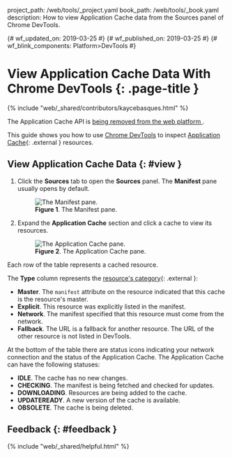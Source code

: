 project_path: /web/tools/_project.yaml
book_path: /web/tools/_book.yaml
description: How to view Application Cache data from the Sources panel of Chrome DevTools.

{# wf_updated_on: 2019-03-25 #}
{# wf_published_on: 2019-03-25 #}
{# wf_blink_components: Platform>DevTools #}

# View Application Cache Data With Chrome DevTools {: .page-title }

{% include "web/_shared/contributors/kaycebasques.html" %}

<aside class="warning">
  The Application Cache API is 
  <a href="https://html.spec.whatwg.org/multipage/offline.html#offline">
    being removed from the web platform
  </a>.
</aside>

[MDN]: https://developer.mozilla.org/en-US/docs/Web/API/Window/applicationCache

This guide shows you how to use [Chrome DevTools](/web/tools/chrome-devtools) to inspect
[Application Cache][MDN]{: .external } resources.

## View Application Cache Data {: #view }

1. Click the **Sources** tab to open the **Sources** panel. The **Manifest** pane usually opens
   by default.

     <figure>
       <img src="/web/tools/chrome-devtools/storage/imgs/manifest.png"
            alt="The Manifest pane."/>
       <figcaption>
         <b>Figure 1</b>. The Manifest pane.
       </figcaption>
     </figure>

1. Expand the **Application Cache** section and click a cache to view its resources.

     <figure>
       <img src="/web/tools/chrome-devtools/storage/imgs/appcache.png"
            alt="The Application Cache pane."/>
       <figcaption>
         <b>Figure 2</b>. The Application Cache pane.
       </figcaption>
     </figure>

Each row of the table represents a cached resource.

[category]: https://developer.mozilla.org/en-US/docs/Web/HTML/Using_the_application_cache#Resources_in_an_application_cache

The **Type** column represents the [resource's category][category]{: .external }:

* **Master**. The `manifest` attribute on the resource indicated that this cache is the resource's master.
* **Explicit**. This resource was explicitly listed in the manifest.
* **Network**. The manifest specified that this resource must come from the network.
* **Fallback**. The URL is a fallback for another resource. The URL of the other resource is not listed in DevTools.

At the bottom of the table there are status icons indicating your network
connection and the status of the Application Cache. The Application Cache
can have the following statuses:

* **IDLE**. The cache has no new changes.
* **CHECKING**. The manifest is being fetched and checked for updates.
* **DOWNLOADING**. Resources are being added to the cache.
* **UPDATEREADY**. A new version of the cache is available.
* **OBSOLETE**. The cache is being deleted.

## Feedback {: #feedback }

{% include "web/_shared/helpful.html" %}
